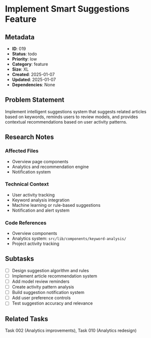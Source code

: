 # Implement Smart Suggestions Feature

## Metadata
- **ID**: 019
- **Status**: todo
- **Priority**: low
- **Category**: feature
- **Size**: XL
- **Created**: 2025-01-07
- **Updated**: 2025-01-07
- **Dependencies**: None

## Problem Statement
Implement intelligent suggestions system that suggests related articles based on keywords, reminds users to review models, and provides contextual recommendations based on user activity patterns.

## Research Notes
### Affected Files
- Overview page components
- Analytics and recommendation engine
- Notification system

### Technical Context
- User activity tracking
- Keyword analysis integration
- Machine learning or rule-based suggestions
- Notification and alert system

### Code References
- Overview components
- Analytics system: `src/lib/components/keyword-analysis/`
- Project activity tracking

## Subtasks
- [ ] Design suggestion algorithm and rules
- [ ] Implement article recommendation system
- [ ] Add model review reminders
- [ ] Create activity pattern analysis
- [ ] Build suggestion notification system
- [ ] Add user preference controls
- [ ] Test suggestion accuracy and relevance

## Related Tasks
Task 002 (Analytics improvements), Task 010 (Analytics redesign)